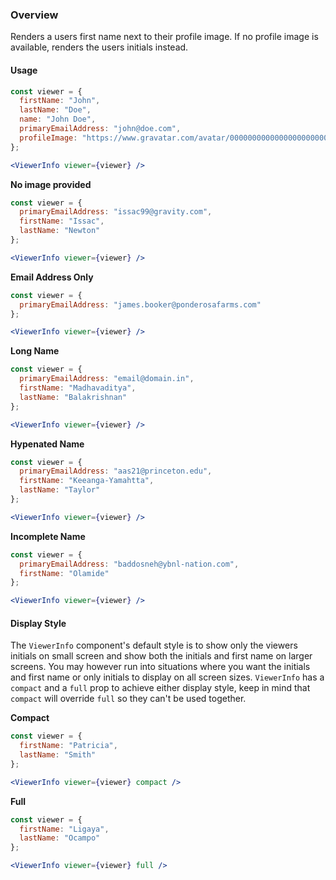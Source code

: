 ### Overview
Renders a users first name next to their profile image. If no profile image is available, renders the users initials instead.

#### Usage
```jsx
const viewer = {
  firstName: "John",
  lastName: "Doe",
  name: "John Doe",
  primaryEmailAddress: "john@doe.com",
  profileImage: "https://www.gravatar.com/avatar/00000000000000000000000000000000?d=identicon&f=y"
};

<ViewerInfo viewer={viewer} />
```


**No image provided**
```jsx
const viewer = {
  primaryEmailAddress: "issac99@gravity.com",
  firstName: "Issac",
  lastName: "Newton"
};

<ViewerInfo viewer={viewer} />
```

**Email Address Only**
```jsx
const viewer = {
  primaryEmailAddress: "james.booker@ponderosafarms.com"
};

<ViewerInfo viewer={viewer} />
```

**Long Name**
```jsx
const viewer = {
  primaryEmailAddress: "email@domain.in",
  firstName: "Madhavaditya",
  lastName: "Balakrishnan"
};

<ViewerInfo viewer={viewer} />
```

**Hypenated Name**
```jsx
const viewer = {
  primaryEmailAddress: "aas21@princeton.edu",
  firstName: "Keeanga-Yamahtta",
  lastName: "Taylor"
};

<ViewerInfo viewer={viewer} />
```

**Incomplete Name**
```jsx
const viewer = {
  primaryEmailAddress: "baddosneh@ybnl-nation.com",
  firstName: "Olamide"
};

<ViewerInfo viewer={viewer} />
```

#### Display Style
The `ViewerInfo` component's default style is to show only the viewers initials on small screen and show both the initials and first name on larger screens. You may however run into situations where you want the initials and first name or only initials to display on all screen sizes. `ViewerInfo` has a `compact` and a `full` prop to achieve either display style, keep in mind that `compact` will override `full` so they can't be used together.

**Compact**
```jsx
const viewer = {
  firstName: "Patricia",
  lastName: "Smith"
};

<ViewerInfo viewer={viewer} compact />
```

**Full**
```jsx
const viewer = {
  firstName: "Ligaya",
  lastName: "Ocampo"
};

<ViewerInfo viewer={viewer} full />
```
